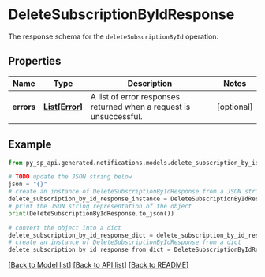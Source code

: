 # DeleteSubscriptionByIdResponse

The response schema for the `deleteSubscriptionById` operation.

## Properties

Name | Type | Description | Notes
------------ | ------------- | ------------- | -------------
**errors** | [**List[Error]**](Error.md) | A list of error responses returned when a request is unsuccessful. | [optional] 

## Example

```python
from py_sp_api.generated.notifications.models.delete_subscription_by_id_response import DeleteSubscriptionByIdResponse

# TODO update the JSON string below
json = "{}"
# create an instance of DeleteSubscriptionByIdResponse from a JSON string
delete_subscription_by_id_response_instance = DeleteSubscriptionByIdResponse.from_json(json)
# print the JSON string representation of the object
print(DeleteSubscriptionByIdResponse.to_json())

# convert the object into a dict
delete_subscription_by_id_response_dict = delete_subscription_by_id_response_instance.to_dict()
# create an instance of DeleteSubscriptionByIdResponse from a dict
delete_subscription_by_id_response_from_dict = DeleteSubscriptionByIdResponse.from_dict(delete_subscription_by_id_response_dict)
```
[[Back to Model list]](../README.md#documentation-for-models) [[Back to API list]](../README.md#documentation-for-api-endpoints) [[Back to README]](../README.md)


